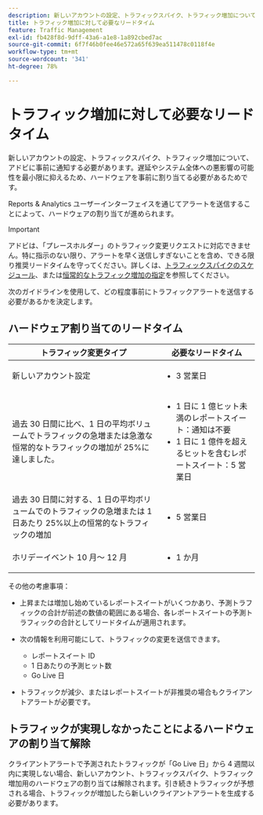 ```yaml
---
description: 新しいアカウントの設定、トラフィックスパイク、トラフィック増加について、アドビに事前に通知する必要があります。遅延やシステム全体への悪影響の可能性を最小限に抑えるため、ハードウェアを事前に割り当てる必要があるためです。
title: トラフィック増加に対して必要なリードタイム
feature: Traffic Management
exl-id: fb428f8d-9dff-43a6-a1e8-1a892cbed7ac
source-git-commit: 6f7f46b0fee46e572a65f639ea511478c0118f4e
workflow-type: tm+mt
source-wordcount: '341'
ht-degree: 78%

---
```


# トラフィック増加に対して必要なリードタイム

新しいアカウントの設定、トラフィックスパイク、トラフィック増加について、アドビに事前に通知する必要があります。遅延やシステム全体への悪影響の可能性を最小限に抑えるため、ハードウェアを事前に割り当てる必要があるためです。

Reports &amp; Analytics ユーザーインターフェイスを通じてアラートを送信することによって、ハードウェアの割り当てが進められます。

>[!IMPORTANT]
>
> アドビは、「プレースホルダー」のトラフィック変更リクエストに対応できません。特に指示のない限り、アラートを早く送信しすぎないことを含め、できる限り推奨リードタイムを守ってください。詳しくは、[トラフィックスパイクのスケジュール](/help/admin/admin/c-manage-report-suites/c-edit-report-suites/c-traffic-management/t-traffic-schedule-spike.md)、または[恒常的なトラフィック増加の指定](/help/admin/admin/c-manage-report-suites/c-edit-report-suites/c-traffic-management/t-traffic-permanent.md)を参照してください。

次のガイドラインを使用して、どの程度事前にトラフィックアラートを送信する必要があるかを決定します。

## ハードウェア割り当てのリードタイム


<table id="table_A67CC3B164F740088797BD8913244E47">
 <thead>
  <tr>
   <th colname="col1" class="entry"> トラフィック変更タイプ </th>
   <th colname="col2" class="entry"> 必要なリードタイム </th>
  </tr>
 </thead>
 <tbody>
  <tr>
   <td colname="col1"> 新しいアカウント設定 </td>
   <td colname="col2"> <ul><li>3 営業日</li></ul></td>
  </tr>
  <tr>
   <td colname="col1"> 過去 30 日間に比べ、1 日の平均ボリュームでトラフィックの急増または急激な恒常的なトラフィックの増加が 25%に達しました。</td>
   <td colname="col2"> <ul><li>1 日に 1 億ヒット未満のレポートスイート：通知は不要</li><li>1 日に 1 億件を超えるヒットを含むレポートスイート：5 営業日</li></ul></td>
  </tr>
  <tr>
   <td colname="col1"> 過去 30 日間に対する、1 日の平均ボリュームでのトラフィックの急増または 1 日あたり 25%以上の恒常的なトラフィックの増加</td>
   <td colname="col2"> <ul><li>5 営業日</li></ul></td>
  </tr>
  <tr>
   <td colname="col1"> ホリデーイベント 10 月～ 12 月 </td>
   <td colname="col2"> <ul><li>1 か月</li></ul> </td>
  </tr>
 </tbody>
</table>

その他の考慮事項：

* 上昇または増加し始めているレポートスイートがいくつかあり、予測トラフィックの合計が前述の数値の範囲にある場合、各レポートスイートの予測トラフィックの合計としてリードタイムが適用されます。
* 次の情報を利用可能にして、トラフィックの変更を送信できます。

   * レポートスイート ID
   * 1 日あたりの予測ヒット数
   * Go Live 日

* トラフィックが減少、またはレポートスイートが非推奨の場合もクライアントアラートが必要です。

## トラフィックが実現しなかったことによるハードウェアの割り当て解除

クライアントアラートで予測されたトラフィックが「Go Live 日」から 4 週間以内に実現しない場合、新しいアカウント、トラフィックスパイク、トラフィック増加用のハードウェアの割り当ては解除されます。引き続きトラフィックが予想される場合、トラフィックが増加したら新しいクライアントアラートを生成する必要があります。
